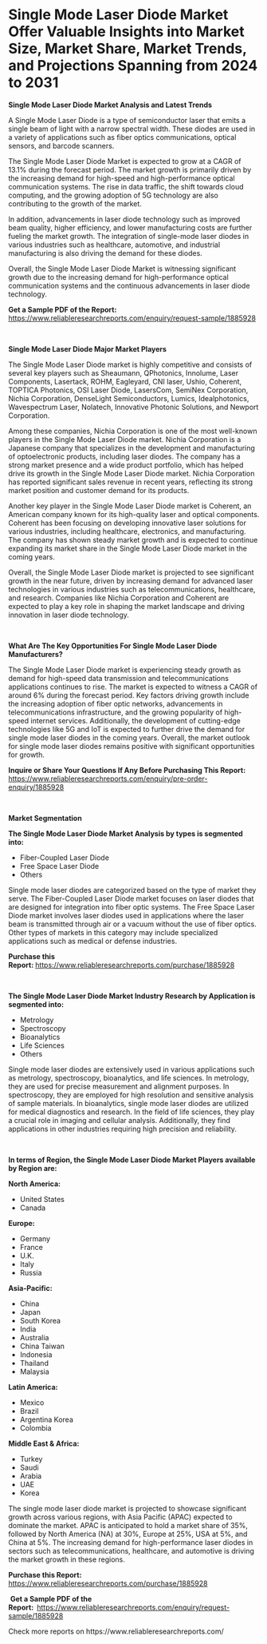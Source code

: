 <p><h1>Single Mode Laser Diode Market Offer Valuable Insights into Market Size, Market Share, Market Trends, and Projections Spanning from 2024 to 2031</h1></p><p><strong>Single Mode Laser Diode Market Analysis and Latest Trends</strong></p>
<p><p>A Single Mode Laser Diode is a type of semiconductor laser that emits a single beam of light with a narrow spectral width. These diodes are used in a variety of applications such as fiber optics communications, optical sensors, and barcode scanners.</p><p>The Single Mode Laser Diode Market is expected to grow at a CAGR of 13.1% during the forecast period. The market growth is primarily driven by the increasing demand for high-speed and high-performance optical communication systems. The rise in data traffic, the shift towards cloud computing, and the growing adoption of 5G technology are also contributing to the growth of the market.</p><p>In addition, advancements in laser diode technology such as improved beam quality, higher efficiency, and lower manufacturing costs are further fueling the market growth. The integration of single-mode laser diodes in various industries such as healthcare, automotive, and industrial manufacturing is also driving the demand for these diodes.</p><p>Overall, the Single Mode Laser Diode Market is witnessing significant growth due to the increasing demand for high-performance optical communication systems and the continuous advancements in laser diode technology.</p></p>
<p><strong>Get a Sample PDF of the Report:&nbsp;</strong> <a href="https://www.reliableresearchreports.com/enquiry/request-sample/1885928">https://www.reliableresearchreports.com/enquiry/request-sample/1885928</a></p>
<p>&nbsp;</p>
<p><strong>Single Mode Laser Diode Major Market Players</strong></p>
<p><p>The Single Mode Laser Diode market is highly competitive and consists of several key players such as Sheaumann, QPhotonics, Innolume, Laser Components, Lasertack, ROHM, Eagleyard, CNI laser, Ushio, Coherent, TOPTICA Photonics, OSI Laser Diode, LasersCom, SemiNex Corporation, Nichia Corporation, DenseLight Semiconductors, Lumics, Idealphotonics, Wavespectrum Laser, Nolatech, Innovative Photonic Solutions, and Newport Corporation.</p><p>Among these companies, Nichia Corporation is one of the most well-known players in the Single Mode Laser Diode market. Nichia Corporation is a Japanese company that specializes in the development and manufacturing of optoelectronic products, including laser diodes. The company has a strong market presence and a wide product portfolio, which has helped drive its growth in the Single Mode Laser Diode market. Nichia Corporation has reported significant sales revenue in recent years, reflecting its strong market position and customer demand for its products.</p><p>Another key player in the Single Mode Laser Diode market is Coherent, an American company known for its high-quality laser and optical components. Coherent has been focusing on developing innovative laser solutions for various industries, including healthcare, electronics, and manufacturing. The company has shown steady market growth and is expected to continue expanding its market share in the Single Mode Laser Diode market in the coming years.</p><p>Overall, the Single Mode Laser Diode market is projected to see significant growth in the near future, driven by increasing demand for advanced laser technologies in various industries such as telecommunications, healthcare, and research. Companies like Nichia Corporation and Coherent are expected to play a key role in shaping the market landscape and driving innovation in laser diode technology.</p></p>
<p>&nbsp;</p>
<p><strong>What Are The Key Opportunities For Single Mode Laser Diode Manufacturers?</strong></p>
<p><p>The Single Mode Laser Diode market is experiencing steady growth as demand for high-speed data transmission and telecommunications applications continues to rise. The market is expected to witness a CAGR of around 6% during the forecast period. Key factors driving growth include the increasing adoption of fiber optic networks, advancements in telecommunications infrastructure, and the growing popularity of high-speed internet services. Additionally, the development of cutting-edge technologies like 5G and IoT is expected to further drive the demand for single mode laser diodes in the coming years. Overall, the market outlook for single mode laser diodes remains positive with significant opportunities for growth.</p></p>
<p><strong>Inquire or Share Your Questions If Any Before Purchasing This Report:</strong> <a href="https://www.reliableresearchreports.com/enquiry/pre-order-enquiry/1885928">https://www.reliableresearchreports.com/enquiry/pre-order-enquiry/1885928</a></p>
<p>&nbsp;</p>
<p><strong>Market Segmentation</strong></p>
<p><strong>The Single Mode Laser Diode Market Analysis by types is segmented into:</strong></p>
<p><ul><li>Fiber-Coupled Laser Diode</li><li>Free Space Laser Diode</li><li>Others</li></ul></p>
<p><p>Single mode laser diodes are categorized based on the type of market they serve. The Fiber-Coupled Laser Diode market focuses on laser diodes that are designed for integration into fiber optic systems. The Free Space Laser Diode market involves laser diodes used in applications where the laser beam is transmitted through air or a vacuum without the use of fiber optics. Other types of markets in this category may include specialized applications such as medical or defense industries.</p></p>
<p><strong>Purchase this Report:&nbsp;</strong><a href="https://www.reliableresearchreports.com/purchase/1885928">https://www.reliableresearchreports.com/purchase/1885928</a></p>
<p>&nbsp;</p>
<p><strong>The Single Mode Laser Diode Market Industry Research by Application is segmented into:</strong></p>
<p><ul><li>Metrology</li><li>Spectroscopy</li><li>Bioanalytics</li><li>Life Sciences</li><li>Others</li></ul></p>
<p><p>Single mode laser diodes are extensively used in various applications such as metrology, spectroscopy, bioanalytics, and life sciences. In metrology, they are used for precise measurement and alignment purposes. In spectroscopy, they are employed for high resolution and sensitive analysis of sample materials. In bioanalytics, single mode laser diodes are utilized for medical diagnostics and research. In the field of life sciences, they play a crucial role in imaging and cellular analysis. Additionally, they find applications in other industries requiring high precision and reliability.</p></p>
<p>&nbsp;</p>
<p><strong>In terms of Region, the Single Mode Laser Diode Market Players available by Region are:</strong></p>
<p>
    <p> <strong> North America: </strong>
        <ul>
            <li>United States</li>
            <li>Canada</li>
        </ul>
        </p> 
    <p> <strong> Europe: </strong>
        <ul>
            <li>Germany</li>
            <li>France</li>
            <li>U.K.</li>
            <li>Italy</li>
            <li>Russia</li>
        </ul>
        </p> 
    <p> <strong> Asia-Pacific: </strong>
        <ul>
            <li>China</li>
            <li>Japan</li>
            <li>South Korea</li>
            <li>India</li>
            <li>Australia</li>
            <li>China Taiwan</li>
            <li>Indonesia</li>
            <li>Thailand</li>
            <li>Malaysia</li>
        </ul>
        </p> 
    <p> <strong> Latin America: </strong>
        <ul>
            <li>Mexico</li>
            <li>Brazil</li>
            <li>Argentina Korea</li>
            <li>Colombia</li>
        </ul>
        </p> 
    <p> <strong> Middle East & Africa: </strong>
        <ul>
            <li>Turkey</li>
            <li>Saudi</li>
            <li>Arabia</li>
            <li>UAE</li>
            <li>Korea</li>
        </ul>
    </p>
    </p>
<p><p>The single mode laser diode market is projected to showcase significant growth across various regions, with Asia Pacific (APAC) expected to dominate the market. APAC is anticipated to hold a market share of 35%, followed by North America (NA) at 30%, Europe at 25%, USA at 5%, and China at 5%. The increasing demand for high-performance laser diodes in sectors such as telecommunications, healthcare, and automotive is driving the market growth in these regions.</p></p>
<p><strong>Purchase this Report: </strong><a href="https://www.reliableresearchreports.com/purchase/1885928">https://www.reliableresearchreports.com/purchase/1885928</a></p>
<p>&nbsp;<strong>Get a Sample PDF of the Report:&nbsp;&nbsp;</strong><a href="https://www.reliableresearchreports.com/enquiry/request-sample/1885928">https://www.reliableresearchreports.com/enquiry/request-sample/1885928</a></p>
<p><strong></strong></p>
<p>Check more reports on https://www.reliableresearchreports.com/</p>